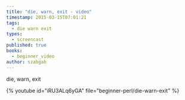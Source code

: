 ```yaml
---
title: "die, warn, exit - video"
timestamp: 2015-03-15T07:01:21
tags:
  - die warn exit
types:
  - screencast
published: true
books:
  - beginner_video
author: szabgab
---
```



die, warn, exit


{% youtube id="iRU3ALq6yGA" file="beginner-perl/die-warn-exit" %}
